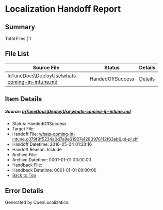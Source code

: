 # <a name='report-top'></a> Localization Handoff Report

## Summary
 Total Files | 1

## File List
 Source File | Status | Details 
 ----------- | ------ | ------- 
 [InTuneDocs\DeployUse\whats-coming-in-intune.md](https://github.com/Microsoft/IntuneDocs-pr/blob/88bc04862639c0c6b59b89ac00a1abdbe81ce2dd/InTuneDocs/DeployUse/whats-coming-in-intune.md) | HandedOffSuccess | [Details](#f5e30813e73416c2578e8041bbc16170ee747eda272)

## Item Details
##### <a name='f5e30813e73416c2578e8041bbc16170ee747eda272'></a> Source: [InTuneDocs\DeployUse\whats-coming-in-intune.md](https://github.com/Microsoft/IntuneDocs-pr/blob/88bc04862639c0c6b59b89ac00a1abdbe81ce2dd/InTuneDocs/DeployUse/whats-coming-in-intune.md)
* Status: HandedOffSuccess
* Target File: 
* Handoff File: [whats-coming-in-intune.c079f8f5234a0d7a8e61907e1283976112f63eb6.pl-pl.xlf](https://github.com/Microsoft/EM.handoff/blob/3246a1ee9751a0f4f15446a6f224de3f28a40f22/ol-handoff/Microsoft/IntuneDocs-pr.pl-pl/master/whats-coming-in-intune.c079f8f5234a0d7a8e61907e1283976112f63eb6.pl-pl.xlf)
* Handoff Datetime: 2016-05-04 01:20:16
* Handoff Reason: Include
* Archive File: 
* Archive Datetime: 0001-01-01 00:00:00
* Handback File: 
* Handback Datetime: 0001-01-01 00:00:00
* [Back to Top](#report-top)


## Error Details

Generated by OpenLocalization.
